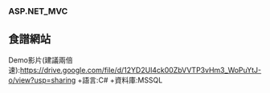 ### ASP.NET_MVC
## 食譜網站
Demo影片(建議兩倍速):https://drive.google.com/file/d/12YD2Ul4ck00ZbVVTP3vHm3_WoPuYtJ-o/view?usp=sharing
+語言:C#
+資料庫:MSSQL
